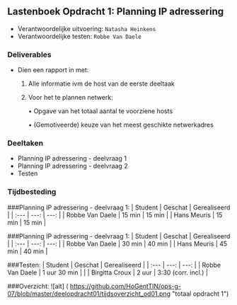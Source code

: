 ## Lastenboek Opdracht 1: Planning IP adressering

* Verantwoordelijke uitvoering: `Natasha Heinkens`
* Verantwoordelijke testen: `Robbe Van Daele`

### Deliverables

* Dien een rapport in met: 

    1. Alle informatie ivm de host van de eerste deeltaak
    2. Voor het te plannen netwerk:

       • Opgave van het totaal aantal te voorziene hosts

       • (Gemotiveerde) keuze van het meest geschikte netwerkadres

### Deeltaken

* Planning IP adressering - deelvraag 1
* Planning IP adressering - deelvraag 2
* Testen 

### Tijdbesteding

###Planning IP adressering - deelvraag 1:
| Student  | Geschat | Gerealiseerd |
| :---     |    ---: |         ---: |
| Robbe Van Daele |    15 min     |     15 min       |
| Hans Meuris |     15 min    |      15 min        |

###Planning IP adressering - deelvraag 1:
| Student  | Geschat | Gerealiseerd |
| :---     |    ---: |         ---: |
| Robbe Van Daele |   30 min      |     40 min    |
| Hans Meuris |    45 min     |     40 min     |

###Testen:
| Student  | Geschat | Gerealiseerd |
| :---     |    ---: |         ---: |
| Robbe Van Daele |   1 uur 30 min      |              |
| Birgitta Croux |    2 uur     |     3:30 (corr. incl.)         |

###Overzicht:
![alt] ( https://github.com/HoGentTIN/ops-g-07/blob/master/deelopdracht01/tijdsoverzicht_od01.png "totaal opdracht 1")
